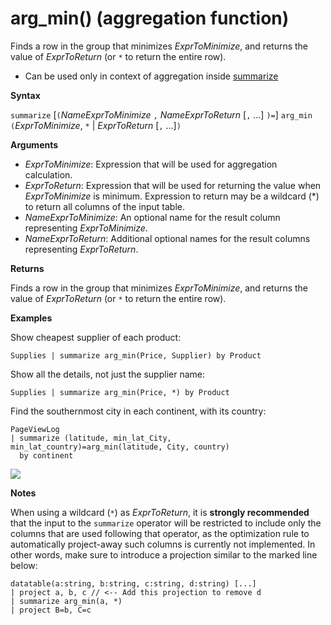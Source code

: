 # arg_min() (aggregation function)

Finds a row in the group that minimizes *ExprToMinimize*, and returns the value of *ExprToReturn* (or `*` to return the entire row).

* Can be used only in context of aggregation inside [summarize](query_language_summarizeoperator.md)

**Syntax**

`summarize` [`(`*NameExprToMinimize* `,` *NameExprToReturn* [`,` ...] `)=`] `arg_min` `(`*ExprToMinimize*, `*` | *ExprToReturn*  [`,` ...]`)`

**Arguments**

* *ExprToMinimize*: Expression that will be used for aggregation calculation. 
* *ExprToReturn*: Expression that will be used for returning the value when *ExprToMinimize* is
  minimum. Expression to return may be a wildcard (*) to return all columns of the input table.
* *NameExprToMinimize*: An optional name for the result column representing *ExprToMinimize*.
* *NameExprToReturn*: Additional optional names for the result columns representing *ExprToReturn*.

**Returns**

Finds a row in the group that minimizes *ExprToMinimize*, and returns the value of *ExprToReturn* (or `*` to return the entire row).

**Examples**

Show cheapest supplier of each product:

    Supplies | summarize arg_min(Price, Supplier) by Product

Show all the details, not just the supplier name:

    Supplies | summarize arg_min(Price, *) by Product

Find the southernmost city in each continent, with its country:

    PageViewLog 
    | summarize (latitude, min_lat_City, min_lat_country)=arg_min(latitude, City, country) 
      by continent

<p><img src="~/query/images/aggregations/argmin.png"></p>
 
 **Notes**

When using a wildcard (`*`) as *ExprToReturn*, it is **strongly recommended** that
the input to the `summarize` operator will be restricted to include only the columns
that are used following that operator, as the optimization rule to automatically 
project-away such columns is currently not implemented. In other words, make sure
to introduce a projection similar to the marked line below:

<!--- csl --->
```
datatable(a:string, b:string, c:string, d:string) [...]
| project a, b, c // <-- Add this projection to remove d
| summarize arg_min(a, *)
| project B=b, C=c
```
